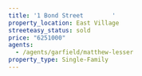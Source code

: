 ```yaml
---
title: '1 Bond Street        '
property_location: East Village
streeteasy_status: sold
price: "6251000"
agents:
  - /agents/garfield/matthew-lesser
property_type: Single-Family
---
```

